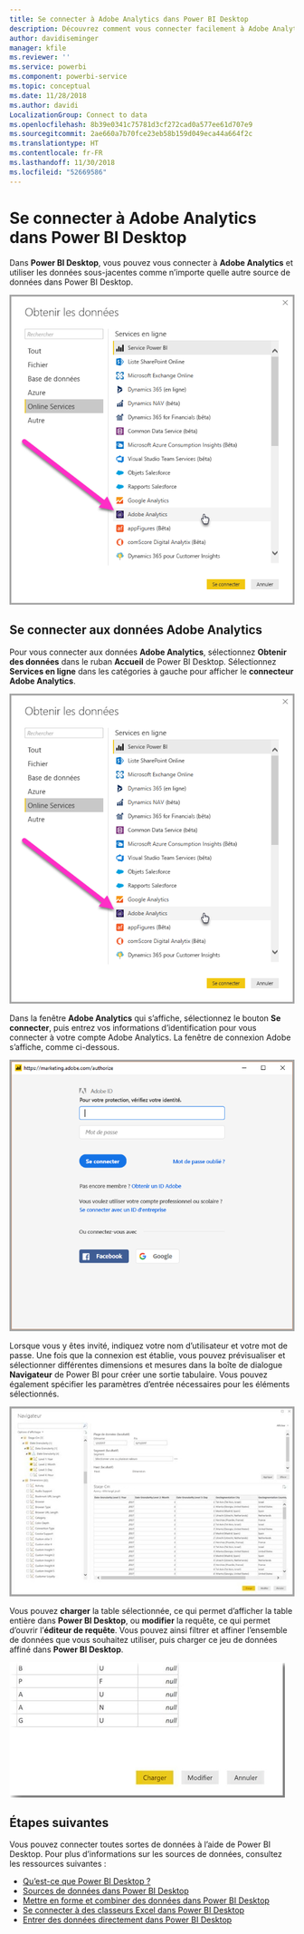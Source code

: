 ```yaml
---
title: Se connecter à Adobe Analytics dans Power BI Desktop
description: Découvrez comment vous connecter facilement à Adobe Analytics dans Power BI Desktop pour utiliser les données sous-jacentes
author: davidiseminger
manager: kfile
ms.reviewer: ''
ms.service: powerbi
ms.component: powerbi-service
ms.topic: conceptual
ms.date: 11/28/2018
ms.author: davidi
LocalizationGroup: Connect to data
ms.openlocfilehash: 8b39e0341c75781d3cf272cad0a577ee61d707e9
ms.sourcegitcommit: 2ae660a7b70fce23eb58b159d049eca44a664f2c
ms.translationtype: HT
ms.contentlocale: fr-FR
ms.lasthandoff: 11/30/2018
ms.locfileid: "52669586"
---
```

# <a name="connect-to-adobe-analytics-in-power-bi-desktop"></a>Se connecter à Adobe Analytics dans Power BI Desktop 
Dans **Power BI Desktop**, vous pouvez vous connecter à **Adobe Analytics** et utiliser les données sous-jacentes comme n’importe quelle autre source de données dans Power BI Desktop. 

![Obtenir des données d’Adobe Analytics](media/desktop-connect-adobe-analytics/connect-adobe-analytics_01.png)

## <a name="connect-to-adobe-analytics-data"></a>Se connecter aux données Adobe Analytics
Pour vous connecter aux données **Adobe Analytics**, sélectionnez **Obtenir des données** dans le ruban **Accueil** de Power BI Desktop. Sélectionnez **Services en ligne** dans les catégories à gauche pour afficher le **connecteur Adobe Analytics**.

![Obtenir des données d’Adobe Analytics](media/desktop-connect-adobe-analytics/connect-adobe-analytics_01.png)

Dans la fenêtre **Adobe Analytics** qui s’affiche, sélectionnez le bouton **Se connecter**, puis entrez vos informations d’identification pour vous connecter à votre compte Adobe Analytics. La fenêtre de connexion Adobe s’affiche, comme ci-dessous.

![Se connecter à Adobe Analytics](media/desktop-connect-adobe-analytics/connect-adobe-analytics_03.png)

Lorsque vous y êtes invité, indiquez votre nom d’utilisateur et votre mot de passe. Une fois que la connexion est établie, vous pouvez prévisualiser et sélectionner différentes dimensions et mesures dans la boîte de dialogue **Navigateur** de Power BI pour créer une sortie tabulaire. Vous pouvez également spécifier les paramètres d’entrée nécessaires pour les éléments sélectionnés. 

![Sélectionner des données à l’aide du navigateur](media/desktop-connect-adobe-analytics/connect-adobe-analytics_04.png)

Vous pouvez **charger** la table sélectionnée, ce qui permet d’afficher la table entière dans **Power BI Desktop**, ou **modifier** la requête, ce qui permet d’ouvrir l’**éditeur de requête**. Vous pouvez ainsi filtrer et affiner l’ensemble de données que vous souhaitez utiliser, puis charger ce jeu de données affiné dans **Power BI Desktop**.

![Charger ou modifier des données dans le navigateur](media/desktop-connect-adobe-analytics/connect-adobe-analytics_05.png)


## <a name="next-steps"></a>Étapes suivantes
Vous pouvez connecter toutes sortes de données à l’aide de Power BI Desktop. Pour plus d’informations sur les sources de données, consultez les ressources suivantes :

* [Qu’est-ce que Power BI Desktop ?](desktop-what-is-desktop.md)
* [Sources de données dans Power BI Desktop](desktop-data-sources.md)
* [Mettre en forme et combiner des données dans Power BI Desktop](desktop-shape-and-combine-data.md)
* [Se connecter à des classeurs Excel dans Power BI Desktop](desktop-connect-excel.md)   
* [Entrer des données directement dans Power BI Desktop](desktop-enter-data-directly-into-desktop.md)   

